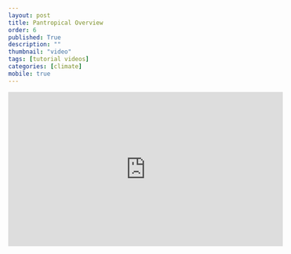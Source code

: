 ```yaml
---
layout: post
title: Pantropical Overview
order: 6
published: True
description: ""
thumbnail: "video"
tags: [tutorial videos]
categories: [climate]
mobile: true
---
```


<div id="desktopContent" class="content">
  <div class="video">
    <iframe width="560" height="315" src="https://www.youtube.com/embed/P_-0NRTHZyM" frameborder="0" allowfullscreen></iframe>
  </div>
</div>

<div id="mobileContent" class="content">
</div>
